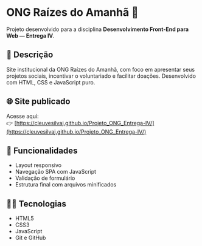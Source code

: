 # ONG Raízes do Amanhã 🌱

Projeto desenvolvido para a disciplina **Desenvolvimento Front-End para Web — Entrega IV**.

## 📄 Descrição

Site institucional da ONG Raízes do Amanhã, com foco em apresentar seus projetos sociais, incentivar o voluntariado e facilitar doações. Desenvolvido com HTML, CSS e JavaScript puro.

## 🌐 Site publicado

Acesse aqui:  
👉 [https://cleuvesilvaj.github.io/Projeto_ONG_Entrega-IV/](https://cleuvesilvaj.github.io/Projeto_ONG_Entrega-IV/)

## 🧩 Funcionalidades

- Layout responsivo
- Navegação SPA com JavaScript
- Validação de formulário
- Estrutura final com arquivos minificados

## 👨‍💻 Tecnologias

- HTML5
- CSS3
- JavaScript
- Git e GitHub

